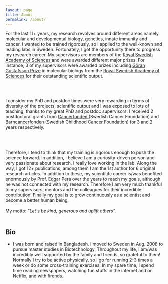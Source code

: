 ```yaml
---
layout: page
title: About
permalink: /about/
---
```


For the last 11+ years, my research revolves around different areas namely molecular and developmental biology, genetics, innate immunity and cancer. I wanted to be trained rigorously, so I applied to the well-known and leading labs in Sweden. Fortunately, I got the opportunity there to progress my research career. My supervisors are members of the <a href="https://kva.se/sv/priser/goran-gustafssonprisen">Royal Swedish Academy of Sciences </a> and were awarded different major prizes. For instance, 3 of my supervisors were awarded prizes including <a href="https://en.wikipedia.org/wiki/G%C3%B6ran_Gustafsson_Prize">Göran Gustafsson Prize</a> in molecular biology from the <a href="https://kva.se/sv/priser/goran-gustafssonprisen">Royal Swedish Academy of Sciences </a> for their outstanding scientific output. 
 
<br><br>

I consider my PhD and postdoc times were very rewarding in terms of diversity of the projects, scientific output and I was exposed to lots of teaching, thanks to my great PhD and postdoc supervisors. I received 2 postdoctoral grants from <a href="https://www.cancerfonden.se/forskning/for-forskare/samtliga-anslagsbeslut"> Cancerfonden </a> (Swedish Cancer Foundation) and <a href="https://www.barncancerfonden.se/for-forskare/forskningsanslag/beviljade-forskningsanslag-och-tjanster/"> Barncancerfonden </a> (Swedish Childhood Cancer Foundation) for 3 and 2 years respectively. 

<br><br>

Therefore, I tend to think that my training is rigorous enough to push the science forward. In addition, I believe I am a curiosity-driven person and very passionate about research. I really love working in the lab. Along the way, I got 12+ publications, among them I am the 1st author for 6 original research articles. In addition to these, my scientitifc career is/was benefited enormously by Prof. Edgar Pera over the years to reach my goals, although he was not connected with my research. Therefore I am very much thankful to my supervisors, mentors and the colleagues for their incredible contribution! Finally my goal is to grow continuously as a scientist and become a better human being. <br><br>
My motto: <i>"Let's be kind, generous and uplift others".</i><br><br>

<h2>Bio</h2>
<ul>
<li> I was born and raised in Bangladesh. I moved to Sweden in Aug. 2008 to pursue master studies in Biotechnology. Throughout my life, I am/was incredibly well supported by the family and friends, so grateful to them! Normally I try to be active physically, so I go for running 2-3 times a week or do some cross-training exercises. In my spare time, I spend time reading newspapers, watching fun stuffs in the internet and on Netflix, and with firends.
